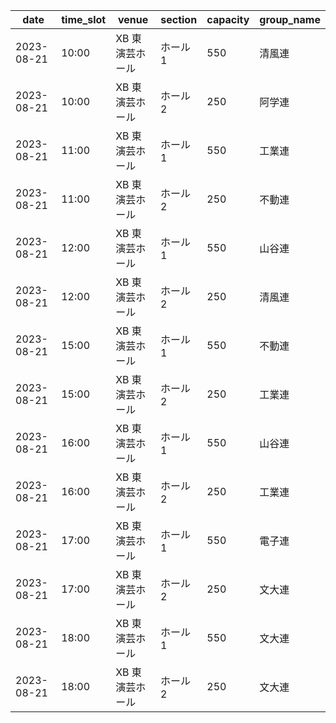 |    date    | time_slot |   venue   | section | capacity | group_name |
|------------|-----------|-----------|---------|----------|------------|
| 2023-08-21 | 10:00     | XB 東演芸ホール | ホール 1   | 550      | 清風連        |
| 2023-08-21 | 10:00     | XB 東演芸ホール | ホール 2   | 250      | 阿学連        |
| 2023-08-21 | 11:00     | XB 東演芸ホール | ホール 1   | 550      | 工業連        |
| 2023-08-21 | 11:00     | XB 東演芸ホール | ホール 2   | 250      | 不動連        |
| 2023-08-21 | 12:00     | XB 東演芸ホール | ホール 1   | 550      | 山谷連        |
| 2023-08-21 | 12:00     | XB 東演芸ホール | ホール 2   | 250      | 清風連        |
| 2023-08-21 | 15:00     | XB 東演芸ホール | ホール 1   | 550      | 不動連        |
| 2023-08-21 | 15:00     | XB 東演芸ホール | ホール 2   | 250      | 工業連        |
| 2023-08-21 | 16:00     | XB 東演芸ホール | ホール 1   | 550      | 山谷連        |
| 2023-08-21 | 16:00     | XB 東演芸ホール | ホール 2   | 250      | 工業連        |
| 2023-08-21 | 17:00     | XB 東演芸ホール | ホール 1   | 550      | 電子連        |
| 2023-08-21 | 17:00     | XB 東演芸ホール | ホール 2   | 250      | 文大連        |
| 2023-08-21 | 18:00     | XB 東演芸ホール | ホール 1   | 550      | 文大連        |
| 2023-08-21 | 18:00     | XB 東演芸ホール | ホール 2   | 250      | 文大連        |
